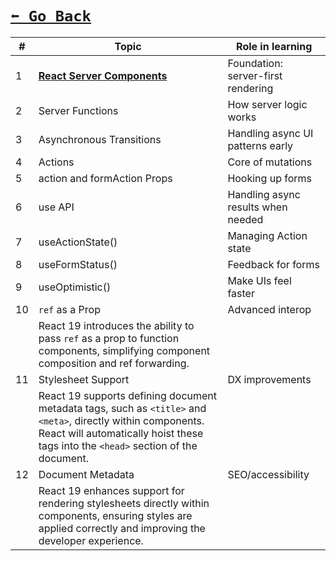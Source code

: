 # [```⬅️ Go Back```](./index.md#-features)

| #  | Topic                    | Role in learning                   |
| -- | ------------------------ | ---------------------------------- |
| 1  | [**React Server Components**](./react-server-components.md) | Foundation: server-first rendering |
| 2  | Server Functions | How server logic works             |
| 3  | Asynchronous Transitions | Handling async UI patterns early   |
| 4  | Actions | Core of mutations                  |
| 5  | action and formAction Props | Hooking up forms                   |
| 6  | use API | Handling async results when needed |
| 7  | useActionState() | Managing Action state              |
| 8  | useFormStatus() | Feedback for forms                 |
| 9  | useOptimistic() | Make UIs feel faster               |
| 10 | `ref` as a Prop          | Advanced interop                   |
|    | React 19 introduces the ability to pass `ref` as a prop to function components, simplifying component composition and ref forwarding.|
| 11 | Stylesheet Support       | DX improvements                    |
|    | React 19 supports defining document metadata tags, such as `<title>` and `<meta>`, directly within components. React will automatically hoist these tags into the `<head>` section of the document.|
| 12 | Document Metadata        | SEO/accessibility                  |
|    | React 19 enhances support for rendering stylesheets directly within components, ensuring styles are applied correctly and improving the developer experience.|

